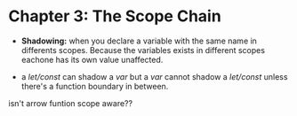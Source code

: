 # Chapter 3: The Scope Chain

- **Shadowing:** when you declare a variable with the same name in differents scopes. Because the variables exists in different scopes eachone has its own value unaffected.

- a *let/const* can shadow a *var* but a *var* cannot shadow a *let/const* unless there's a function boundary in between.

isn't arrow funtion scope aware??